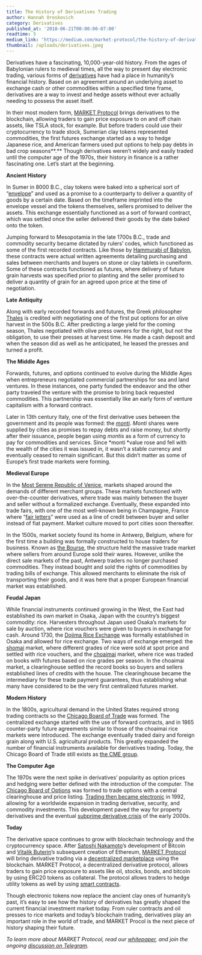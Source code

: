 ```yaml
---
title: The History of Derivatives Trading
author: Hannah Oreskovich
category: Derivatives
published_at: '2018-06-21T00:00:00-07:00'
readtime: 5
medium_link: 'https://medium.com/market-protocol/the-history-of-derivatives-trading-631e9ab64fed'
thumbnail: /uploads/derivatives.jpeg
---
```

Derivatives have a fascinating, 10,000-year-old history. From the ages of Babylonian rulers to medieval times, all the way to present day electronic trading, various forms of [derivatives](/blog/post/why-derivatives) have had a place in humanity’s financial history. Based on an agreement around an underlying asset to exchange cash or other commodities within a specified time frame, derivatives are a way to invest and hedge assets without ever actually needing to possess the asset itself.

In their most modern form, [MARKET Protocol](/blog/post/how-market-protocol-differs-from-traditional-derivatives-exchanges) brings derivatives to the blockchain, allowing traders to gain price exposure to on and off chain assets, like TSLA stock, for example. But before traders could use their cryptocurrency to trade stock, Sumerian clay tokens represented commodities, the first futures exchange started as a way to hedge Japanese rice, and American farmers used put options to help pay debts in bad crop seasons**.** Though derivatives weren’t widely and easily traded until the computer age of the 1970s, their history in finance is a rather fascinating one. Let’s start at the beginning.

**Ancient History**

In Sumer in 8000 B.C., clay tokens were baked into a spherical sort of “[envelope](http://www.realmarkits.com/derivatives/3.0history.php)” and used as a promise to a counterparty to deliver a quantity of goods by a certain date. Based on the timeframe imprinted into the envelope vessel and the tokens themselves, sellers promised to deliver the assets. This exchange essentially functioned as a sort of forward contract, which was settled once the seller delivered their goods by the date baked onto the token.

Jumping forward to Mesopotamia in the late 1700s B.C., trade and commodity security became dictated by rulers’ codes, which functioned as some of the first recorded contracts. Like those by [Hammurabi of Babylon](https://www.seco.admin.ch/dam/seco/de/dokumente/Aussenwirtschaft/Wirtschaftsbeziehungen/Handel%20mit%20Dienstleistungen/Artikel_Studien/History_of_Derivatives.pdf.download.pdf/10%20The%20History%20of%20Derivatives%20-%20A%20Few%20Milestones.pdf), these contracts were actual written agreements detailing purchasing and sales between merchants and buyers on stone or clay tablets in cuneiform. Some of these contracts functioned as futures, where delivery of future grain harvests was specified prior to planting and the seller promised to deliver a quantity of grain for an agreed upon price at the time of negotiation.

**Late Antiquity**

Along with early recorded forwards and futures, the Greek philosopher [Thales](https://www.bigtrends.com/education/the-3000-year-history-of-options-derivatives-and-futures-trading/) is credited with negotiating one of the first put options for an olive harvest in the 500s B.C. After predicting a large yield for the coming season, Thales negotiated with olive press owners for the right, but not the obligation, to use their presses at harvest time. He made a cash deposit and when the season did as well as he anticipated, he leased the presses and turned a profit.

**The Middle Ages**

Forwards, futures, and options continued to evolve during the Middle Ages when entrepreneurs negotiated commercial partnerships for sea and land ventures. In these instances, one party funded the endeavor and the other party traveled the venture with the promise to bring back requested commodities. This partnership was essentially like an early form of venture capitalism with a forward contract.

Later in 13th century Italy, one of the first derivative uses between the government and its people was formed: the [*monti*](https://www.seco.admin.ch/dam/seco/de/dokumente/Aussenwirtschaft/Wirtschaftsbeziehungen/Handel%20mit%20Dienstleistungen/Artikel_Studien/History_of_Derivatives.pdf.download.pdf/10%20The%20History%20of%20Derivatives%20-%20A%20Few%20Milestones.pdf). *Monti* shares were supplied by cities as promises to repay debts and raise money, but shortly after their issuance, people began using *montis* as a form of currency to pay for commodities and services. Since *monti *value rose and fell with the wealth of the cities it was issued in, it wasn’t a stable currency and eventually ceased to remain significant. But this didn’t matter as some of Europe’s first trade markets were forming.

**Medieval Europe**

In the [Most Serene Republic of Venice](https://www.seco.admin.ch/dam/seco/de/dokumente/Aussenwirtschaft/Wirtschaftsbeziehungen/Handel%20mit%20Dienstleistungen/Artikel_Studien/History_of_Derivatives.pdf.download.pdf/10%20The%20History%20of%20Derivatives%20-%20A%20Few%20Milestones.pdf), markets shaped around the demands of different merchant groups. These markets functioned with over-the-counter derivatives, where trade was mainly between the buyer and seller without a formalized exchange. Eventually, these expanded into trade fairs, with one of the most well-known being in Champagne, France where “[fair letters](http://www.realmarkits.com/derivatives/3.0history.php)” were used as a line of credit between buyer and seller instead of fiat payment. Market culture moved to port cities soon thereafter.

In the 1500s, market society found its home in Antwerp, Belgium, where for the first time a building was formally constructed to house traders for business. Known as [the Bourse](http://www.realmarkits.com/derivatives/3.0history.php), the structure held the massive trade market where sellers from around Europe sold their wares. However, unlike the direct sale markets of the past, Antwerp traders no longer purchased commodities. They instead bought and sold the rights of commodities by trading bills of exchange. This allowed merchants to eliminate the risk of transporting their goods, and it was here that a proper European financial market was established.

**Feudal Japan**

While financial instruments continued growing in the West, the East had established its own market in Osaka, Japan with the country’s biggest commodity: rice. Harvesters throughout Japan used Osaka’s markets for sale by auction, where rice vouchers were given to buyers in exchange for cash. Around 1730, the [Dojima Rice Exchange](http://www.realmarkits.com/derivatives/3.0history.php) was formally established in Osaka and allowed for rice exchange. Two ways of exchange emerged: the [shomai](http://www.realmarkits.com/derivatives/3.0history.php) market, where different grades of rice were sold at spot price and settled with rice vouchers, and the [choaimai](http://www.realmarkits.com/derivatives/3.0history.php) market, where rice was traded on books with futures based on rice grades per season. In the choaimai market, a clearinghouse settled the record books so buyers and sellers established lines of credits with the house. The clearinghouse became the intermediary for these trade payment guarantees, thus establishing what many have considered to be the very first centralized futures market.

**Modern History**

In the 1800s, agricultural demand in the United States required strong trading contracts so the [Chicago Board of Trade](https://www.bigtrends.com/education/the-3000-year-history-of-options-derivatives-and-futures-trading/) was formed. The centralized exchange started with the use of forward contracts, and in 1865 counter-party future agreements similar to those of the choaimai rice markets were introduced. The exchange eventually traded dairy and foreign grain along with U.S. agricultural products. This greatly expanded the number of financial instruments available for derivatives trading. Today, the Chicago Board of Trade still exists as [the CME group](/blog/post/how-market-protocol-differs-from-traditional-derivatives-exchanges).

**The Computer Age**

The 1970s were the next spike in derivatives’ popularity as option prices and hedging were better defined with the introduction of the computer. The [Chicago Board of Options](https://www.bigtrends.com/education/the-3000-year-history-of-options-derivatives-and-futures-trading/) was formed to trade options with a central clearinghouse and price listing. [Trading then became electronic](http://www.realmarkits.com/derivatives/3.0history.php) in 1992, allowing for a worldwide expansion in trading derivative, security, and commodity investments. This development paved the way for property derivatives and the eventual [subprime derivative crisis](https://www.seco.admin.ch/dam/seco/de/dokumente/Aussenwirtschaft/Wirtschaftsbeziehungen/Handel%20mit%20Dienstleistungen/Artikel_Studien/History_of_Derivatives.pdf.download.pdf/10%20The%20History%20of%20Derivatives%20-%20A%20Few%20Milestones.pdf) of the early 2000s.

**Today**

The derivative space continues to grow with blockchain technology and the cryptocurrency space. After [Satoshi Nakamoto](https://en.wikipedia.org/wiki/Satoshi_Nakamoto)’s development of Bitcoin and [Vitalik Buterin](https://medium.com/@VitalikButerin)’s subsequent creation of Ethereum, [MARKET Protocol](/blog/post/introducing-market-protocol) will bring derivative trading via a [decentralized marketplace](/blog/post/market-protocol-partners-with-top-decentralized-exchange---ddex) using the blockchain. MARKET Protocol, a decentralized derivative protocol, allows traders to gain price exposure to assets like oil, stocks, bonds, and bitcoin by using ERC20 tokens as collateral. The protocol allows traders to hedge utility tokens as well by using [smart contracts](/blog/post/market-protocol--explain-it-like-im-five).

Though electronic tokens now replace the ancient clay ones of humanity’s past, it’s easy to see how the history of derivatives has greatly shaped the current financial investment market today. From ruler contracts and oil presses to rice markets and today’s blockchain trading, derivatives play an important role in the world of trade, and MARKET Procol is the next piece of history shaping their future.

*To learn more about MARKET Protocol, read our [whitepaper](https://www.marketprotocol.io/assets/MARKET_Protocol-Whitepaper.pdf), and join the ongoing [discussion on Telegram](https://t.me/Market_Protocol_Chat).*
